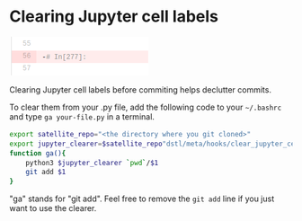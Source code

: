 # Clearing Jupyter cell labels

![docs/assets/clear_jupyter_labels.png](../docs/assets/clear_jupyter_labels.png)

Clearing Jupyter cell labels before commiting helps declutter commits.

To clear them from your .py file, add the following code to your `~/.bashrc` and type `ga your-file.py` in a terminal.

```bash
export satellite_repo="<the directory where you git cloned>"
export jupyter_clearer=$satellite_repo"dstl/meta/hooks/clear_jupyter_cell_labels.py"
function ga(){
    python3 $jupyter_clearer `pwd`/$1
    git add $1
}
```

"ga" stands for "git add". Feel free to remove the `git add` line if you just want to use the clearer.
